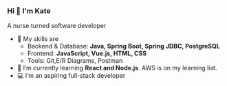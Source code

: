 ### Hi 👋 I'm Kate

A nurse turned software developer

- 🔭 My skills are
    - Backend & Database: **Java, Spring Boot, Spring JDBC, PostgreSQL**
    - Frontend: **JavaScript, Vue.js, HTML, CSS**
    - Tools: Git,E/R Diagrams, Postman
- 🌱 I’m currently learning **React and Node.js**. AWS is on my learning list.
- 💻 I’m an aspiring full-stack developer

